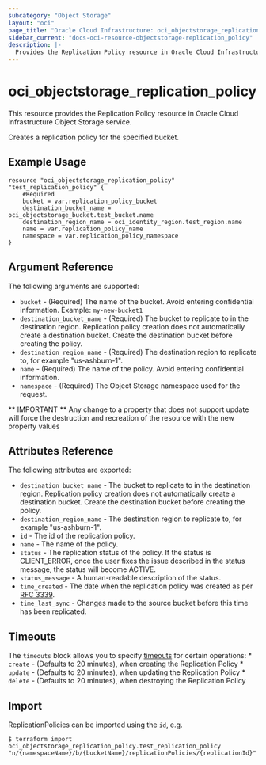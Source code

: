 ```yaml
---
subcategory: "Object Storage"
layout: "oci"
page_title: "Oracle Cloud Infrastructure: oci_objectstorage_replication_policy"
sidebar_current: "docs-oci-resource-objectstorage-replication_policy"
description: |-
  Provides the Replication Policy resource in Oracle Cloud Infrastructure Object Storage service
---
```


# oci_objectstorage_replication_policy
This resource provides the Replication Policy resource in Oracle Cloud Infrastructure Object Storage service.

Creates a replication policy for the specified bucket.


## Example Usage

```hcl
resource "oci_objectstorage_replication_policy" "test_replication_policy" {
	#Required
	bucket = var.replication_policy_bucket
	destination_bucket_name = oci_objectstorage_bucket.test_bucket.name
	destination_region_name = oci_identity_region.test_region.name
	name = var.replication_policy_name
	namespace = var.replication_policy_namespace
}
```

## Argument Reference

The following arguments are supported:

* `bucket` - (Required) The name of the bucket. Avoid entering confidential information. Example: `my-new-bucket1` 
* `destination_bucket_name` - (Required) The bucket to replicate to in the destination region. Replication policy creation does not automatically create a destination bucket. Create the destination bucket before creating the policy. 
* `destination_region_name` - (Required) The destination region to replicate to, for example "us-ashburn-1".
* `name` - (Required) The name of the policy. Avoid entering confidential information.
* `namespace` - (Required) The Object Storage namespace used for the request.


** IMPORTANT **
Any change to a property that does not support update will force the destruction and recreation of the resource with the new property values

## Attributes Reference

The following attributes are exported:

* `destination_bucket_name` - The bucket to replicate to in the destination region. Replication policy creation does not automatically create a destination bucket. Create the destination bucket before creating the policy. 
* `destination_region_name` - The destination region to replicate to, for example "us-ashburn-1".
* `id` - The id of the replication policy.
* `name` - The name of the policy.
* `status` - The replication status of the policy. If the status is CLIENT_ERROR, once the user fixes the issue described in the status message, the status will become ACTIVE. 
* `status_message` - A human-readable description of the status.
* `time_created` - The date when the replication policy was created as per [RFC 3339](https://tools.ietf.org/html/rfc3339). 
* `time_last_sync` - Changes made to the source bucket before this time has been replicated. 

## Timeouts

The `timeouts` block allows you to specify [timeouts](https://registry.terraform.io/providers/oracle/oci/latest/docs/guides/changing_timeouts) for certain operations:
	* `create` - (Defaults to 20 minutes), when creating the Replication Policy
	* `update` - (Defaults to 20 minutes), when updating the Replication Policy
	* `delete` - (Defaults to 20 minutes), when destroying the Replication Policy


## Import

ReplicationPolicies can be imported using the `id`, e.g.

```
$ terraform import oci_objectstorage_replication_policy.test_replication_policy "n/{namespaceName}/b/{bucketName}/replicationPolicies/{replicationId}" 
```

